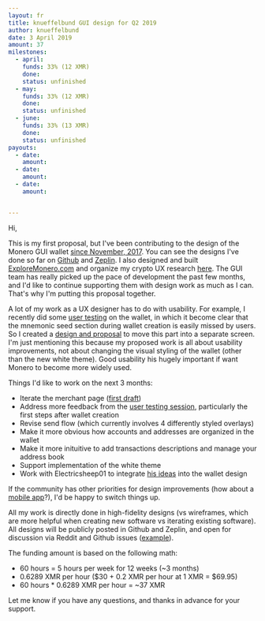 ```yaml
---
layout: fr
title: knueffelbund GUI design for Q2 2019
author: knueffelbund
date: 3 April 2019
amount: 37
milestones:
  - april:
    funds: 33% (12 XMR)
    done:
    status: unfinished
  - may:
    funds: 33% (12 XMR)
    done:
    status: unfinished
  - june:
    funds: 33% (13 XMR)
    done:
    status: unfinished
payouts:
  - date:
    amount:
  - date:
    amount:
  - date:
    amount:


---
```

Hi,

This is my first proposal, but I've been contributing to the design of the Monero GUI wallet [since November, 2017](https://www.reddit.com/r/Monero/comments/7c0bo7/had_some_fun_yesterday_evening_restyling_the/). You can see the designs I've done so far on [Github](https://github.com/GBKS/monero-wallet-design) and [Zeplin](https://scene.zeplin.io/project/5a0777492a92d8ac5beb3125). I also designed and built [ExploreMonero.com](https://www.exploremonero.com) and organize my crypto UX research [here](https://www.cryptouxhandbook.com/). The GUI team has really picked up the pace of development the past few months, and I'd like to continue supporting them with design work as much as I can. That's why I'm putting this proposal together.

A lot of my work as a UX designer has to do with usability. For example, I recently did some [user testing](https://paper.dropbox.com/doc/Monero-GUI-user-testing--AaiYNKmVg5Vjqt5_ik~UEsoMAg-YAWmy01OJa5vkmdQvt6wg) on the wallet, in which it become clear that the mnemonic seed section during wallet creation is easily missed by users. So I created a [design and proposal](https://github.com/monero-project/monero-gui/issues/2043) to move this part into a separate screen. I'm just mentioning this because my proposed work is all about usability improvements, not about changing the visual styling of the wallet (other than the new white theme). Good usability his hugely important if want Monero to become more widely used.

Things I'd like to work on the next 3 months:

- Iterate the merchant page ([first draft](https://www.dropbox.com/s/kf1t5hmip64kpuk/monero-merchant-page-gbks-190314.png?dl=0))
- Address more feedback from the [user testing session](https://paper.dropbox.com/doc/Monero-GUI-user-testing--AaiYNKmVg5Vjqt5_ik~UEsoMAg-YAWmy01OJa5vkmdQvt6wg), particularly the first steps after wallet creation
- Revise send flow (which currently involves 4 differently styled overlays)
- Make it more obvious how accounts and addresses are organized in the wallet
- Make it more inituitive to add transactions descriptions and manage your address book
- Support implementation of the white theme
- Work with Electricsheep01 to integrate [his ideas](https://github.com/monero-project/monero-gui/issues/2024) into the wallet design

If the community has other priorities for design improvements (how about a [mobile app](https://www.dropbox.com/s/inodkkm8xjv7sry/Monero-mobile-concept-gbks-180823.png?dl=0)?), I'd be happy to switch things up.

All my work is directly done in high-fidelity designs (vs wireframes, which are more helpful when creating new software vs iterating existing software). All designs will be publicly posted in Github and Zeplin, and open for discussion via Reddit and Github issues ([example](https://www.reddit.com/r/Monero/comments/ae6zet/feedback_required_wizard_redesign_icons/)).

The funding amount is based on the following math:

- 60 hours = 5 hours per week for 12 weeks (~3 months)
- 0.6289 XMR per hour ($30 + 0.2 XMR per hour at 1 XMR = $69.95)
- 60 hours * 0.6289 XMR per hour = ~37 XMR

Let me know if you have any questions, and thanks in advance for your support.